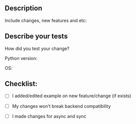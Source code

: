 ## Description
Include changes, new features and etc:

## Describe your tests
How did you test your change?

Python version:

OS:

## Checklist:
- [ ] I added/edited example on new feature/change (if exists)
- [ ] My changes won't break backend compatibility
- [ ] I made changes for async and sync

